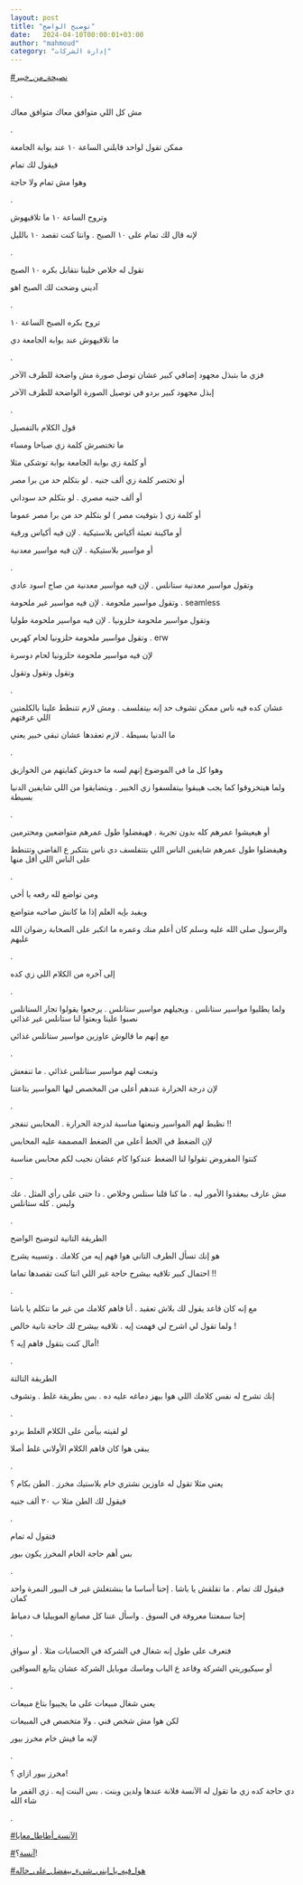 ```yaml
---
layout: post
title: "توضيح الواضح"
date:   2024-04-10T00:00:01+03:00
author: "mahmoud"
category: "إدارة الشركات"
---
```



[<u>\#نصيحة\_من\_خبير</u>](https://www.facebook.com/hashtag/%D9%86%D8%B5%D9%8A%D8%AD%D8%A9_%D9%85%D9%86_%D8%AE%D8%A8%D9%8A%D8%B1?__eep__=6&__cft__%5b0%5d=AZWgholV6tn0daMSPfpNDBfonfUX4nUXbBGoPgYewXpSNVdDUZ6pc9o50ThEAqm55zLoMr_lClIU8oIbs7WBYIEPvjCZs890gg7OyHcke9rtvXa_Dkj29b_JN7xhMsf0uwxy4h0pI0B7MD7RdiAEkI5KHrWC8iX3oIayqs72XptH-g&__tn__=*NK-R)

.

مش كل اللي متوافق معاك متوافق معاك

.

ممكن تقول لواحد قابلني الساعة ١٠ عند بوابة
الجامعة

فيقول لك تمام

وهوا مش تمام ولا حاجة

.

وتروح الساعة ١٠ ما تلاقيهوش

لإنه قال لك تمام على ١٠ الصبح . وانتا كنت تقصد ١٠
بالليل

.

تقول له خلاص خلينا نتقابل بكره ١٠ الصبح

آديني وضحت لك الصبح اهو

.

تروح بكره الصبح الساعة ١٠

ما تلاقيهوش عند بوابة الجامعة دي

.

فزي ما بتبذل مجهود إضافي كبير عشان توصل صورة مش واضحة
للطرف الآخر

إبذل مجهود كبير بردو في توصيل الصورة الواضحة للطرف
الآخر

.

قول الكلام بالتفصيل

ما تختصرش كلمة زي صباحا ومساء

أو كلمة زي بوابة الجامعة بوابة توشكى مثلا

أو تختصر كلمة زي ألف جنيه . لو بتكلم حد من برا
مصر

أو ألف جنيه مصري . لو بتكلم حد سوداني

أو كلمة زي ( بتوقيت مصر ) لو بتكلم حد من برا مصر
عموما

أو ماكينة تعبئة أكياس بلاستيكية . لإن فيه أكياس
ورقية

أو مواسير بلاستيكية . لإن فيه مواسير معدنية

.

وتقول مواسير معدنية ستانلس . لإن فيه مواسير معدنية من
صاج اسود عادي

وتقول مواسير ملحومة . لإن فيه مواسير غير ملحومة .
seamless

وتقول مواسير ملحومة حلزونيا . لإن فيه مواسير ملحومة
طوليا

وتقول مواسير ملحومة حلزونيا لحام كهربي . erw

لإن فيه مواسير ملحومة حلزونيا لحام دوسرة

وتقول وتقول وتقول

.

عشان كده فيه ناس ممكن تشوف حد إنه بيتفلسف . ومش لازم
تتنطط علينا بالكلمتين اللي عرفتهم

ما الدنيا بسيطة . لازم تعقدها عشان تبقى خبير يعني

.

وهوا كل ما في الموضوع إنهم لسه ما خدوش كفايتهم من
الخوازيق

ولما هيتخزوقوا كما يجب هيبقوا بيتفلسفوا زي الخبير .
ويتضايقوا من اللي شايفين الدنيا بسيطة

.

أو هيعيشوا عمرهم كله بدون تجربة . فهيفضلوا طول عمرهم
متواضعين ومحترمين

وهيفضلوا طول عمرهم شايفين الناس اللي بتتفلسف دي ناس
بتتكبر ع الفاضي وتتنطط على الناس اللي أقل منها

.

ومن تواضع لله رفعه يا أخي

ويفيد بإيه العلم إذا ما كانش صاحبه متواضع

والرسول صلى الله عليه وسلم كان أعلم منك وعمره ما اتكبر
على الصحابة رضوان الله عليهم

.

إلى آخره من الكلام اللي زي كده

.

ولما يطلبوا مواسير ستانلس . ويجيلهم مواسير ستانلس .
يرجعوا يقولوا تجار الستانلس نصبوا علينا وبعتوا لنا ستانلس غير
غذائي

مع إنهم ما قالوش عاوزين مواسير ستانلس غذائي

.

وتبعت لهم مواسير ستانلس غذائي . ما تنفعش

لإن درجة الحرارة عندهم أعلى من المخصص ليها المواسير
بتاعتنا

.

نظبط لهم المواسير ونبعتها مناسبة لدرجة الحرارة . المحابس
تنفجر !!

لإن الضغط في الخط أعلى من الضغط المصممة عليه
المحابس

كنتوا المفروض تقولوا لنا الضغط عندكوا كام عشان نجيب لكم
محابس مناسبة

.

مش عارف بيعقدوا الأمور ليه . ما كنا قلنا ستلس وخلاص . دا
حتى على رأي المثل . عك وليس . كله ستانلس

.

الطريقة التانية لتوضيح الواضح

هو إنك تسأل الطرف التاني هوا فهم إيه من كلامك . وتسيبه
يشرح

احتمال كبير تلاقيه بيشرح حاجة غير اللي انتا كنت تقصدها
تماما !!

.

مع إنه كان قاعد يقول لك بلاش تعقيد . أنا فاهم كلامك من
غير ما تتكلم يا باشا

ولما تقول لي اشرح لي فهمت إيه . تلاقيه بيشرح لك حاجة
تانية خالص !

أمال كنت بتقول فاهم إيه ؟!

.

الطريقة التالتة

إنك تشرح له نفس كلامك اللي هوا بيهز دماغه عليه ده . بس
بطريقة غلط . وتشوف

.

لو لقيته بيأمن على الكلام الغلط بردو

يبقى هوا كان فاهم الكلام الأولاني غلط أصلا

.

يعني مثلا تقول له عاوزين نشتري خام بلاستيك مخرز . الطن
بكام ؟

فيقول لك الطن مثلا ب ٢٠ ألف جنيه

.

فتقول له تمام

بس أهم حاجة الخام المخرز يكون بيور

.

فيقول لك تمام . ما تقلقش يا باشا .
إحنا أساسا ما بنشتغلش غير ف البيور النمرة واحد
كمان

إحنا سمعتنا معروفة في السوق . واسأل عننا كل مصانع
الموبيليا ف دمياط

.

فتعرف على طول إنه شغال في الشركة في الحسابات مثلا . أو
سواق

أو سيكيوريتي الشركة وقاعد ع الباب وماسك موبايل الشركة
عشان يتابع السواقين

.

يعني شغال مبيعات على ما يجيبوا بتاع مبيعات

لكن هوا مش شخص فني . ولا متخصص في المبيعات

لإنه ما فيش خام مخرز بيور

.

مخرز بيور ازاي ؟!

دي حاجة كده زي ما تقول له الآنسة فلانة عندها ولدين وبنت
. بس البنت إيه . زي القمر ما شاء الله

.

[<u>\#الآنسة\_أطاطا\_معايا</u>](https://www.facebook.com/hashtag/%D8%A7%D9%84%D8%A2%D9%86%D8%B3%D8%A9_%D8%A3%D8%B7%D8%A7%D8%B7%D8%A7_%D9%85%D8%B9%D8%A7%D9%8A%D8%A7?__eep__=6&__cft__%5b0%5d=AZWgholV6tn0daMSPfpNDBfonfUX4nUXbBGoPgYewXpSNVdDUZ6pc9o50ThEAqm55zLoMr_lClIU8oIbs7WBYIEPvjCZs890gg7OyHcke9rtvXa_Dkj29b_JN7xhMsf0uwxy4h0pI0B7MD7RdiAEkI5KHrWC8iX3oIayqs72XptH-g&__tn__=*NK-R)

[<u>\#آنسة</u>](https://www.facebook.com/hashtag/%D8%A2%D9%86%D8%B3%D8%A9?__eep__=6&__cft__%5b0%5d=AZWgholV6tn0daMSPfpNDBfonfUX4nUXbBGoPgYewXpSNVdDUZ6pc9o50ThEAqm55zLoMr_lClIU8oIbs7WBYIEPvjCZs890gg7OyHcke9rtvXa_Dkj29b_JN7xhMsf0uwxy4h0pI0B7MD7RdiAEkI5KHrWC8iX3oIayqs72XptH-g&__tn__=*NK-R)؟!

[<u>\#هوا\_فيه\_يا\_ابني\_شيء\_بيفضل\_على\_حاله</u>](https://www.facebook.com/hashtag/%D9%87%D9%88%D8%A7_%D9%81%D9%8A%D9%87_%D9%8A%D8%A7_%D8%A7%D8%A8%D9%86%D9%8A_%D8%B4%D9%8A%D8%A1_%D8%A8%D9%8A%D9%81%D8%B6%D9%84_%D8%B9%D9%84%D9%89_%D8%AD%D8%A7%D9%84%D9%87?__eep__=6&__cft__%5b0%5d=AZWgholV6tn0daMSPfpNDBfonfUX4nUXbBGoPgYewXpSNVdDUZ6pc9o50ThEAqm55zLoMr_lClIU8oIbs7WBYIEPvjCZs890gg7OyHcke9rtvXa_Dkj29b_JN7xhMsf0uwxy4h0pI0B7MD7RdiAEkI5KHrWC8iX3oIayqs72XptH-g&__tn__=*NK-R)
